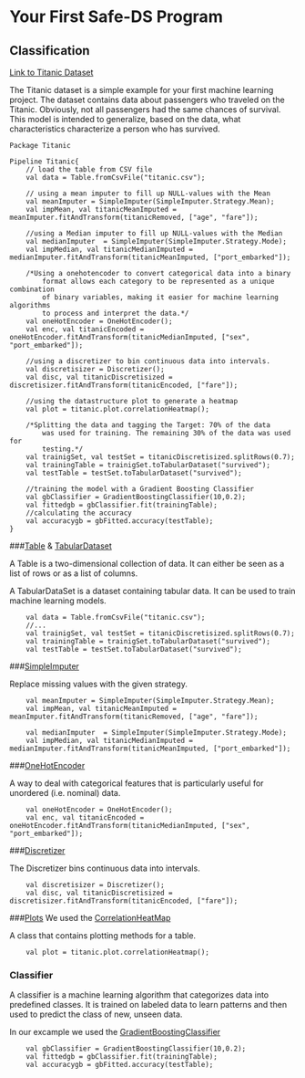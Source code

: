 # Your First Safe-DS Program

## Classification
[Link to Titanic Dataset](https://github.com/Safe-DS/Datasets/blob/main/src/safeds_datasets/tabular/_titanic/data/titanic.csv)


The Titanic dataset is a simple example for your first machine learning project. The dataset contains data about passengers who traveled on the Titanic. Obviously, not all passengers had the same chances of survival. This model is intended to generalize, based on the data, what characteristics characterize a person who has survived.


```sds
Package Titanic

Pipeline Titanic{
    // load the table from CSV file 
    val data = Table.fromCsvFile("titanic.csv"); 

    // using a mean imputer to fill up NULL-values with the Mean
    val meanImputer = SimpleImputer(SimpleImputer.Strategy.Mean); 
    val impMean, val titanicMeanImputed = meanImputer.fitAndTransform(titanicRemoved, ["age", "fare"]);

    //using a Median imputer to fill up NULL-values with the Median
    val medianImputer  = SimpleImputer(SimpleImputer.Strategy.Mode);
    val impMedian, val titanicMedianImputed = medianImputer.fitAndTransform(titanicMeanImputed, ["port_embarked"]); 

    /*Using a onehotencoder to convert categorical data into a binary
        format allows each category to be represented as a unique combination
        of binary variables, making it easier for machine learning algorithms 
        to process and interpret the data.*/
    val oneHotEncoder = OneHotEncoder(); 
    val enc, val titanicEncoded = oneHotEncoder.fitAndTransform(titanicMedianImputed, ["sex", "port_embarked"]);

    //using a discretizer to bin continuous data into intervals.
    val discretisizer = Discretizer();
    val disc, val titanicDiscretisized = discretisizer.fitAndTransform(titanicEncoded, ["fare"]);

    //using the datastructure plot to generate a heatmap
	val plot = titanic.plot.correlationHeatmap();

    /*Splitting the data and tagging the Target: 70% of the data 
        was used for training. The remaining 30% of the data was used for 
        testing.*/
    val trainigSet, val testSet = titanicDiscretisized.splitRows(0.7);
    val trainingTable = trainigSet.toTabularDataset("survived");
	val testTable = testSet.toTabularDataset("survived");

    //training the model with a Gradient Boosting Classifier
    val gbClassifier = GradientBoostingClassifier(10,0.2);
    val fittedgb = gbClassifier.fit(trainingTable);
    //calculating the accuracy
    val accuracygb = gbFitted.accuracy(testTable);
}
```
###[Table](https://dsl.safeds.com/en/stable/api/safeds/data/tabular/containers/Table/#safeds.data.tabular.containers.Table) & [TabularDataset](https://dsl.safeds.com/en/stable/api/safeds/data/labeled/containers/TabularDataset/#safeds.data.labeled.containers.TabularDataset)


A Table is a two-dimensional collection of data. It can either be seen as a list of rows or as a list of columns.

A TabularDataSet is a dataset containing tabular data. It can be used to train machine learning models.


```sds
    val data = Table.fromCsvFile("titanic.csv"); 
    //...
    val trainigSet, val testSet = titanicDiscretisized.splitRows(0.7);
    val trainingTable = trainigSet.toTabularDataset("survived");
	val testTable = testSet.toTabularDataset("survived");
```

###[SimpleImputer](https://dsl.safeds.com/en/stable/api/safeds/data/tabular/transformation/SimpleImputer/#safeds.data.tabular.transformation.SimpleImputer)


Replace missing values with the given strategy.


```sds
    val meanImputer = SimpleImputer(SimpleImputer.Strategy.Mean); 
    val impMean, val titanicMeanImputed = meanImputer.fitAndTransform(titanicRemoved, ["age", "fare"]);

    val medianImputer  = SimpleImputer(SimpleImputer.Strategy.Mode);
    val impMedian, val titanicMedianImputed = medianImputer.fitAndTransform(titanicMeanImputed, ["port_embarked"]); 
```

###[OneHotEncoder](https://dsl.safeds.com/en/stable/api/safeds/data/tabular/transformation/OneHotEncoder/#safeds.data.tabular.transformation.OneHotEncoder)


A way to deal with categorical features that is particularly useful for unordered (i.e. nominal) data.


```sds
    val oneHotEncoder = OneHotEncoder(); 
    val enc, val titanicEncoded = oneHotEncoder.fitAndTransform(titanicMedianImputed, ["sex", "port_embarked"]);
```

###[Discretizer](https://dsl.safeds.com/en/stable/api/safeds/data/tabular/transformation/Discretizer/#safeds.data.tabular.transformation.Discretizer)


The Discretizer bins continuous data into intervals.


```sds
    val discretisizer = Discretizer();
    val disc, val titanicDiscretisized = discretisizer.fitAndTransform(titanicEncoded, ["fare"]);
```

###[Plots](https://dsl.safeds.com/en/stable/api/safeds/data/tabular/plotting/TablePlotter/#safeds.data.tabular.plotting.TablePlotter)
We used the [CorrelationHeatMap](https://dsl.safeds.com/en/stable/api/safeds/data/tabular/plotting/TablePlotter/#safeds.data.tabular.plotting.TablePlotter.correlationHeatmap)


A class that contains plotting methods for a table.


```sds
	val plot = titanic.plot.correlationHeatmap();
```



### Classifier

A classifier is a machine learning algorithm that categorizes data into predefined classes. It is trained on labeled data to learn patterns and then used to predict the class of new, unseen data.


In our excample we used the [GradientBoostingClassifier](http://127.0.0.1:8000/api/safeds/ml/classical/classification/GradientBoostingClassifier/#safeds.ml.classical.classification.GradientBoostingClassifier)

```sds
    val gbClassifier = GradientBoostingClassifier(10,0.2);
    val fittedgb = gbClassifier.fit(trainingTable);
    val accuracygb = gbFitted.accuracy(testTable);
```
